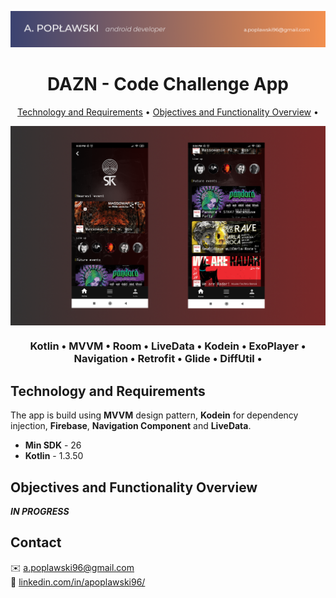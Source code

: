 <a href="https://github.com/apoplawski96/projects-summary/blob/master/assets/header.png"><img src="https://github.com/apoplawski96/projects-summary/blob/master/assets/header.png"></a>

<h1 align="center">DAZN - Code Challenge App</h4>

<p align="center">
  <a href="#technology-and-requirements">Technology and Requirements</a> •
  <a href="#functionality-overview">Objectives and Functionality Overview</a> •
</p>

<img align="center" src="https://github.com/apoplawski96/projects-summary/blob/master/stk_promo.png" /></a>
<p><h3 align="center">
  Kotlin •
  MVVM •
  Room •
  LiveData •
  Kodein •
  ExoPlayer •
  Navigation •
  Retrofit •
  Glide •
  DiffUtil •
</h3></p>

## Technology and Requirements

The app is build using <b>MVVM</b> design pattern, <b>Kodein</b> for dependency injection, <b>Firebase</b>, <b>Navigation Component</b> and <b>LiveData</b>.

* <b>Min SDK</b> - 26
* <b>Kotlin</b> - 1.3.50

## Objectives and Functionality Overview

<it>***IN PROGRESS***</it>

  
## Contact

✉️ a.poplawski96@gmail.com
<br>
👷 <a href="http://www.linkedin.com/in/apoplawski96/">linkedin.com/in/apoplawski96/</a>

